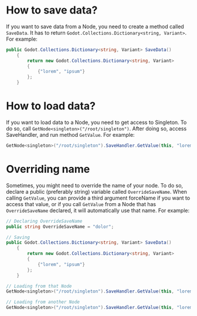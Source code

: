 # How to save data?

If you want to save data from a Node, you need to create a method called `SaveData`. It has to return `Godot.Collections.Dictionary<string, Variant>`. For example:
```csharp
public Godot.Collections.Dictionary<string, Variant> SaveData()
	{
		return new Godot.Collections.Dictionary<string, Variant>
		{
			{"lorem", "ipsum"}
		};
	}
```

# How to load data?

If you want to load data to a Node, you need to get access to Singleton. To do so, call `GetNode<singleton>("/root/singleton")`. After doing so, access SaveHandler, and run method `GetValue`. For example:
```csharp
GetNode<singleton>("/root/singleton").SaveHandler.GetValue(this, "lorem");
```

# Overriding name
Sometimes, you might need to override the name of your node. To do so, declare a public (preferably string) variable called `OverrideSaveName`. When calling `GetValue`, you can provide a third argument forceName if you want to access that value, or if you call `GetValue` from a Node that has `OverrideSaveName` declared, it will automatically use that name. For example:
```csharp
// Declaring OverrideSaveName
public string OverrideSaveName = "dolor";

// Saving
public Godot.Collections.Dictionary<string, Variant> SaveData()
	{
		return new Godot.Collections.Dictionary<string, Variant>
		{
			{"lorem", "ipsum"}
		};
	}

// Loading from that Node
GetNode<singleton>("/root/singleton").SaveHandler.GetValue(this, "lorem");

// Loading from another Node
GetNode<singleton>("/root/singleton").SaveHandler.GetValue(this, "lorem", "dolor");
```
